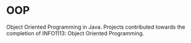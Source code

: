 # OOP
Object Oriented Programming in Java. Projects contributed towards the completion of INFO1113: Object Oriented Programming.

